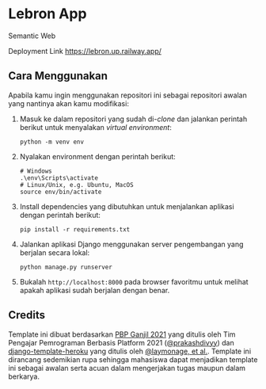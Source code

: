 # Lebron App

Semantic Web

Deployment Link
https://lebron.up.railway.app/
## Cara Menggunakan

Apabila kamu ingin menggunakan repositori ini sebagai repositori awalan yang nantinya akan kamu modifikasi:
1. Masuk ke dalam repositori yang sudah di-_clone_ dan jalankan perintah berikut
   untuk menyalakan _virtual environment_:

   ```shell
   python -m venv env
   ```
2. Nyalakan environment dengan perintah berikut:

   ```shell
   # Windows
   .\env\Scripts\activate
   # Linux/Unix, e.g. Ubuntu, MacOS
   source env/bin/activate
   ```
3. Install dependencies yang dibutuhkan untuk menjalankan aplikasi dengan perintah berikut:

   ```shell
   pip install -r requirements.txt
   ```

4. Jalankan aplikasi Django menggunakan server pengembangan yang berjalan secara
   lokal:

   ```shell
   python manage.py runserver
   ```
5. Bukalah `http://localhost:8000` pada browser favoritmu untuk melihat apakah aplikasi sudah berjalan dengan benar.

## Credits

Template ini dibuat berdasarkan [PBP Ganjil 2021](https://gitlab.com/PBP-2021/pbp-lab) yang ditulis oleh Tim Pengajar Pemrograman Berbasis Platform 2021 ([@prakashdivyy](https://gitlab.com/prakashdivyy)) dan [django-template-heroku](https://github.com/laymonage/django-template-heroku) yang ditulis oleh [@laymonage, et al.](https://github.com/laymonage). Template ini dirancang sedemikian rupa sehingga mahasiswa dapat menjadikan template ini sebagai awalan serta acuan dalam mengerjakan tugas maupun dalam berkarya.